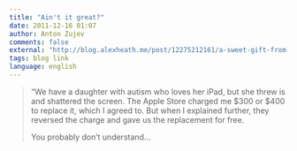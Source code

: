 ```yaml
---
title: "Ain't it great?"
date: 2011-12-16 01:07
author: Anton Zujev
comments: false
external: "http://blog.alexheath.me/post/12275212161/a-sweet-gift-from-the-apple-store-to-an-autistic-girl"
tags: blog link
language: english
---
```

> “We have a daughter with autism who loves her iPad, but she threw is and shattered the screen. The Apple Store charged me $300 or $400 to replace it, which I agreed to. But when I explained further, they reversed the charge and gave us the replacement for free.
> 
> You probably don’t understand…
